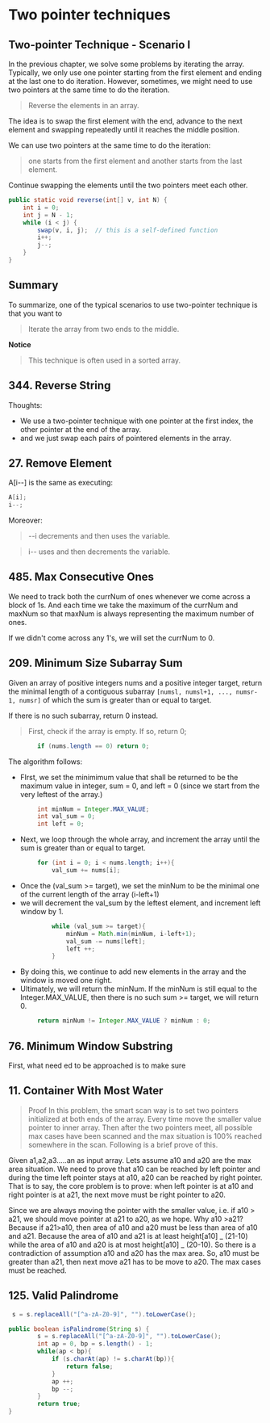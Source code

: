 # Two pointer techniques

## Two-pointer Technique - Scenario I

In the previous chapter, we solve some problems by iterating the array. Typically, we only use one pointer starting from the first element and ending at the last one to do iteration. However, sometimes, we might need to use two pointers at the same time to do the iteration.

> Reverse the elements in an array.

The idea is to swap the first element with the end, advance to the next element and swapping repeatedly until it reaches the middle position.

We can use two pointers at the same time to do the iteration:

> one starts from the first element and another starts from the last element.

Continue swapping the elements until the two pointers meet each other.

```java
public static void reverse(int[] v, int N) {
    int i = 0;
    int j = N - 1;
    while (i < j) {
        swap(v, i, j);  // this is a self-defined function
        i++;
        j--;
    }
}
```

## Summary

To summarize, one of the typical scenarios to use two-pointer technique is that you want to

> Iterate the array from two ends to the middle.

**Notice**

> This technique is often used in a sorted array.

## 344. Reverse String

Thoughts:

- We use a two-pointer technique with one pointer at the first index, the other pointer at the end of the array.
- and we just swap each pairs of pointered elements in the array.

## 27. Remove Element

A[i--] is the same as executing:

```java
A[i];
i--;
```

Moreover:

> --i decrements and then uses the variable.

> i-- uses and then decrements the variable.

## 485. Max Consecutive Ones

We need to track both the currNum of ones whenever we come across a block of 1s. And each time we take the maximum of the currNum and maxNum so that maxNum is always representing the maximum number of ones.

If we didn't come across any 1's, we will set the currNum to 0.

## 209. Minimum Size Subarray Sum

Given an array of positive integers nums and a positive integer target, return the minimal length of a contiguous subarray `[numsl, numsl+1, ..., numsr-1, numsr]` of which the sum is greater than or equal to target.

If there is no such subarray, return 0 instead.

> First, check if the array is empty. If so, return 0;

```java
        if (nums.length == 0) return 0;
```

The algorithm follows:

- FIrst, we set the minimimum value that shall be returned to be the maximum value in integer, sum = 0, and left = 0 (since we start from the very leftest of the array.)

```java
        int minNum = Integer.MAX_VALUE;
        int val_sum = 0;
        int left = 0;
```

- Next, we loop through the whole array, and increment the array until the sum is greater than or equal to target.

```java
        for (int i = 0; i < nums.length; i++){
            val_sum += nums[i];
```

- Once the (val_sum >= target), we set the minNum to be the minimal one of the current length of the array (i-left+1)
- we will decrement the val_sum by the leftest element, and increment left window by 1.

```java
            while (val_sum >= target){
                minNum = Math.min(minNum, i-left+1);
                val_sum -= nums[left];
                left ++;
            }
```

- By doing this, we continue to add new elements in the array and the window is moved one right.
- Ultimately, we will return the minNum. If the minNum is still equal to the Integer.MAX_VALUE, then there is no such sum >= target, we will return 0.

```java
        return minNum != Integer.MAX_VALUE ? minNum : 0;
```

## 76. Minimum Window Substring

First, what need ed to be approached is to make sure

## 11. Container With Most Water

> Proof
> In this problem, the smart scan way is to set two pointers initialized at both ends of the array. Every time move the smaller value pointer to inner array. Then after the two pointers meet, all possible max cases have been scanned and the max situation is 100% reached somewhere in the scan. Following is a brief prove of this.

Given a1,a2,a3.....an as input array. Lets assume a10 and a20 are the max area situation. We need to prove that a10 can be reached by left pointer and during the time left pointer stays at a10, a20 can be reached by right pointer. That is to say, the core problem is to prove: when left pointer is at a10 and right pointer is at a21, the next move must be right pointer to a20.

Since we are always moving the pointer with the smaller value, i.e. if a10 > a21, we should move pointer at a21 to a20, as we hope. Why a10 >a21? Because if a21>a10, then area of a10 and a20 must be less than area of a10 and a21. Because the area of a10 and a21 is at least height[a10] _ (21-10) while the area of a10 and a20 is at most height[a10] _ (20-10). So there is a contradiction of assumption a10 and a20 has the max area. So, a10 must be greater than a21, then next move a21 has to be move to a20. The max cases must be reached.

## 125. Valid Palindrome

```java
 s = s.replaceAll("[^a-zA-Z0-9]", "").toLowerCase();
```

```java
public boolean isPalindrome(String s) {
        s = s.replaceAll("[^a-zA-Z0-9]", "").toLowerCase();
        int ap = 0, bp = s.length() - 1;
        while(ap < bp){
            if (s.charAt(ap) != s.charAt(bp)){
                return false;
            }
            ap ++;
            bp --;
        }
        return true;
}
```
